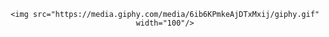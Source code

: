 

<!--
**loser564/loser564** is a ✨ _special_ ✨ repository because its `README.md` (this file) appears on your GitHub profile.

Here are some ideas to get you started:

- 🔭 I’m currently working on ...
- 🌱 I’m currently learning ...
- 👯 I’m looking to collaborate on ...
- 🤔 I’m looking for help with ...
- 💬 Ask me about ...
- 📫 How to reach me: ...
- 😄 Pronouns: ...
- ⚡ Fun fact: ...
-->

<div id="header" align="center">

    
    <img src="https://media.giphy.com/media/6ib6KPmkeAjDTxMxij/giphy.gif" width="100"/>
  
</div>

<div id="badges">
  <a href = " www.linkedin.com/in/alicia-lam-898644211"
  <img src="https://img.shields.io/badge/LinkedIn-blue?style=for-the-badge&logo=linkedin&logoColor=white" alt="LinkedIn Badge"/>
  </a>
</div>
